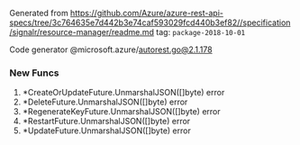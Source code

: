 Generated from https://github.com/Azure/azure-rest-api-specs/tree/3c764635e7d442b3e74caf593029fcd440b3ef82//specification/signalr/resource-manager/readme.md tag: `package-2018-10-01`

Code generator @microsoft.azure/autorest.go@2.1.178


### New Funcs

1. *CreateOrUpdateFuture.UnmarshalJSON([]byte) error
1. *DeleteFuture.UnmarshalJSON([]byte) error
1. *RegenerateKeyFuture.UnmarshalJSON([]byte) error
1. *RestartFuture.UnmarshalJSON([]byte) error
1. *UpdateFuture.UnmarshalJSON([]byte) error

